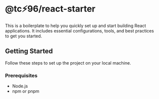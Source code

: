 # @tc⚡96/react-starter
This is a boilerplate to help you quickly set up and start building React applications. It includes essential configurations, tools, and best practices to get you started.

## Getting Started
Follow these steps to set up the project on your local machine.

### Prerequisites
- Node.js
- npm or pnpm
